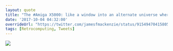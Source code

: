 ```yaml
---
layout: quote
title: "The #Amiga X5000: like a window into an alternate universe where the Amiga platform never died"
date: '2017-10-04 04:32:00'
overrideUrl: "https://twitter.com/jamesfmackenzie/status/915494704158056448?s=21"
tags: [Retrocomputing, Tweets]
---
```


![](https://pbs.twimg.com/media/DLR9lJdXcAAwOrk?format=jpg&name=900x900)